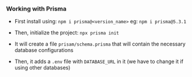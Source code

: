 ### Working with Prisma

- First install using: `npm i prisma@<version_name>` eg: `npm i prisma@5.3.1`

- Then, initialize the project: `npx prisma init`

- It will create a file `prisam/schema.prisma` that will contain the necessary database configurations

- Then, it adds a `.env` file with `DATABASE_URL` in it (we have to change it if using other databases)
